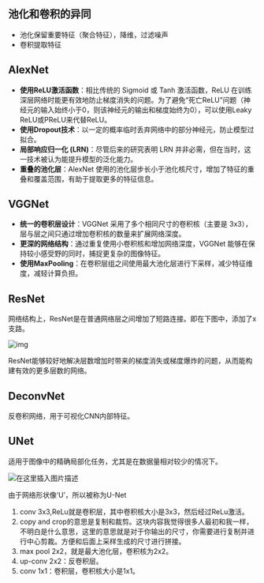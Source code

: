 ## 池化和卷积的异同

- 池化保留重要特征（聚合特征），降维，过滤噪声
- 卷积提取特征

## AlexNet

- **使用ReLU激活函数**：相比传统的 Sigmoid 或 Tanh 激活函数，ReLU 在训练深层网络时能更有效地防止梯度消失的问题。为了避免“死亡ReLU”问题（神经元的输入始终小于0，则该神经元的输出和梯度始终为0），可以使用Leaky ReLU或PReLU来代替ReLU。
- **使用Dropout技术**：以一定的概率临时丢弃网络中的部分神经元，防止模型过拟合。
- **局部响应归一化 (LRN)**：尽管后来的研究表明 LRN 并非必需，但在当时，这一技术被认为能提升模型的泛化能力。
- **重叠的池化层**：AlexNet 使用的池化层步长小于池化核尺寸，增加了特征的重叠和覆盖范围，有助于提取更多的特征信息。

## VGGNet

- **统一的卷积层设计**：VGGNet 采用了多个相同尺寸的卷积核（主要是 3x3），层与层之间只通过增加卷积核的数量来扩展网络深度。
- **更深的网络结构**：通过重复使用小卷积核和增加网络深度，VGGNet 能够在保持较小感受野的同时，捕捉更复杂的图像特征。
- **使用MaxPooling**：在卷积层组之间使用最大池化层进行下采样，减少特征维度，减轻计算负担。

## ResNet

网络结构上，ResNet是在普通网络层之间增加了短路连接。即在下图中，添加了x支路。

![img](https://i-blog.csdnimg.cn/blog_migrate/9799d2b846583581f8ecb964e968f657.png)

ResNet能够较好地解决层数增加时带来的梯度消失或梯度爆炸的问题，从而能构建有效的更多层数的网络。

## DeconvNet

反卷积网络，用于可视化CNN内部特征。

## UNet

适用于图像中的精确局部化任务，尤其是在数据量相对较少的情况下。

![在这里插入图片描述](https://i-blog.csdnimg.cn/blog_migrate/e9e66db52f4aaeedfd5e151f993be781.png)

由于网络形状像‘U’，所以被称为U-Net

1. conv 3x3,ReLu就是卷积层，其中卷积核大小是3x3，然后经过ReLu激活。
2. copy and crop的意思是复制和裁剪。这块内容我觉得很多人最初和我一样，不明白是什么意思，这里的意思就是对于你输出的尺寸，你需要进行复制并进行中心剪裁。方便和后面上采样生成的尺寸进行拼接。
3. max pool 2x2，就是最大池化层，卷积核为2x2。
4. up-conv 2x2：反卷积层。
5. conv 1x1：卷积层，卷积核大小是1x1。
